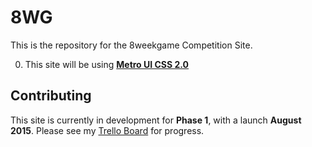 # 8WG


This is the repository for the 8weekgame Competition Site. 

0. This site will be using **[Metro UI CSS 2.0](http://metroui.org.ua/)**

Contributing
------------

This site is currently in development for **Phase 1**, with a launch **August 2015**. Please see my [Trello Board](https://trello.com/b/GyBHSXfI/8wg) for progress.

